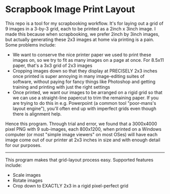 Scrapbook Image Print Layout
============================

This repo is a tool for my scrapbooking workflow. It's for laying out a grid of 9 images in a 3-by-3 grid, each to be printed as a 2inch x 3inch image. I made this because when scrapbooking, we prefer 2inch by 3inch images, but actually generating these 2x3 images at home via printing is a pain. Some problems include:

- We want to conserve the nice printer paper we used to print these images on, so we try to fit as many images on a page at once. For 8.5x11 paper, that's a 3x3 grid of 2x3 images
- Cropping images down so that they display at PRECISELY 2x3 inches once printed is super annoying in many image-editing suites of software, without paying for fancy things like Photoshop and getting training and printing with just the right settings
- Once printed, we want our images to be arranged on a rigid grid so that we can use a straight-line papercut to trim the remaining paper. If you are trying to do this in e.g. Powerpoint (a common tool "poor-mans's layout engine"), you'll often end up with imperfect grids even though there is alignment help.


Hence this program. Through trial and error, we found that a 3000x4000 pixel PNG with 9 sub-images, each 800x1200, when printed on a Windows computer (or most "simple image viewers" on most OSes) will have each image come out of our printer at 2x3 inches in size and with enough detail for our purposes.

------------

This program makes that grid-layout process easy. Supported features include:

- Scale images
- Rotate images
- Crop down to EXACTLY 2x3 in a rigid pixel-perfect grid



